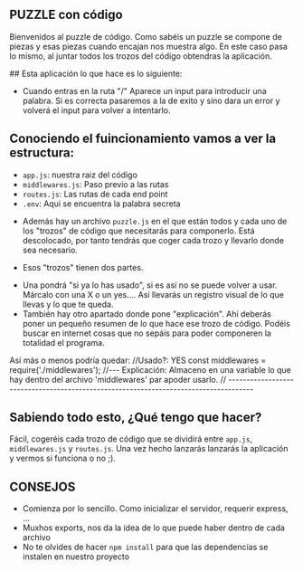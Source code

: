 ## PUZZLE con código

Bienvenidos al puzzle de código. Como sabéis un puzzle se compone de piezas y esas piezas cuando encajan nos muestra algo. En este caso pasa lo mismo, al juntar todos los trozos del código obtendras la aplicación.

## Esta aplicación lo que hace es lo siguiente:
- Cuando entras en la ruta "/" Aparece un input para introducir una palabra. Si es correcta pasaremos a la de exito y sino dara un error y volverá el input para volver a intentarlo.

## Conociendo el fuincionamiento vamos a ver la estructura:
- `app.js`: nuestra raiz del código
- `middlewares.js`: Paso previo a las rutas
- `routes.js`: Las rutas de cada end point
- `.env`: Aqui se encuentra la palabra secreta

* Además hay un archivo `puzzle.js` en el que están todos y cada uno de los "trozos" de código que necesitarás para componerlo. Está descolocado, por tanto tendrás que coger cada trozo y llevarlo donde sea necesario. 

* Esos "trozos" tienen dos partes. 

- Una pondrá "si ya lo has usado", si es así no se puede volver a usar. Márcalo con una X o un yes.... Así llevarás un registro visual de lo que llevas y lo que te queda. 
- También hay otro apartado donde pone "explicación". Ahí deberás poner un pequeño resumen de lo que hace ese trozo de código. Podéis buscar en internet cosas que no sepáis para poder componeren la totalidad el programa.

Así más o menos podría quedar:
//Usado?: YES
  const middlewares = require('./middlewares');
//--- Explicación: 
Almaceno en una variable lo que hay dentro del archivo 'middlewares' par apoder usarlo.
// -------------------------------------------------------------------------------------


## Sabiendo todo esto, ¿Qué tengo que hacer?
Fácil, cogeréis cada trozo de código que se dividirá entre `app.js`, `middlewares.js` y `routes.js`. Una vez hecho lanzarás lanzarás la aplicación y vermos si funciona o no ;).

## CONSEJOS
- Comienza por lo sencillo. Como inicializar el servidor, requerir express, ...
- Muxhos exports, nos da la idea de lo que puede haber dentro de cada archivo
- No te olvides de hacer `npm install` para que las dependencias se instalen en nuestro proyecto
